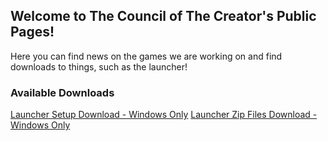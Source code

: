 ## Welcome to The Council of The Creator's Public Pages!

Here you can find news on the games we are working on and find downloads to things, such as the launcher!

### Available Downloads

[Launcher Setup Download - Windows Only](https://raw.githubusercontent.com/the-council-of-the-creators/PublicPages/gh-pages/Installer/TheCouncilOfTheCreatorsInstaller.msi)
[Launcher Zip Files Download - Windows Only](https://raw.githubusercontent.com/the-council-of-the-creators/PublicPages/gh-pages/Installer/TheCouncilOfTheCreatorsLauncher.zip)
